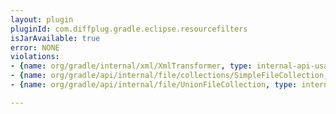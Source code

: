 ```yaml
---
layout: plugin
pluginId: com.diffplug.gradle.eclipse.resourcefilters
isJarAvailable: true
error: NONE
violations:
- {name: org/gradle/internal/xml/XmlTransformer, type: internal-api-usage}
- {name: org/gradle/api/internal/file/collections/SimpleFileCollection, type: internal-api-usage}
- {name: org/gradle/api/internal/file/UnionFileCollection, type: internal-api-usage}

---
```

